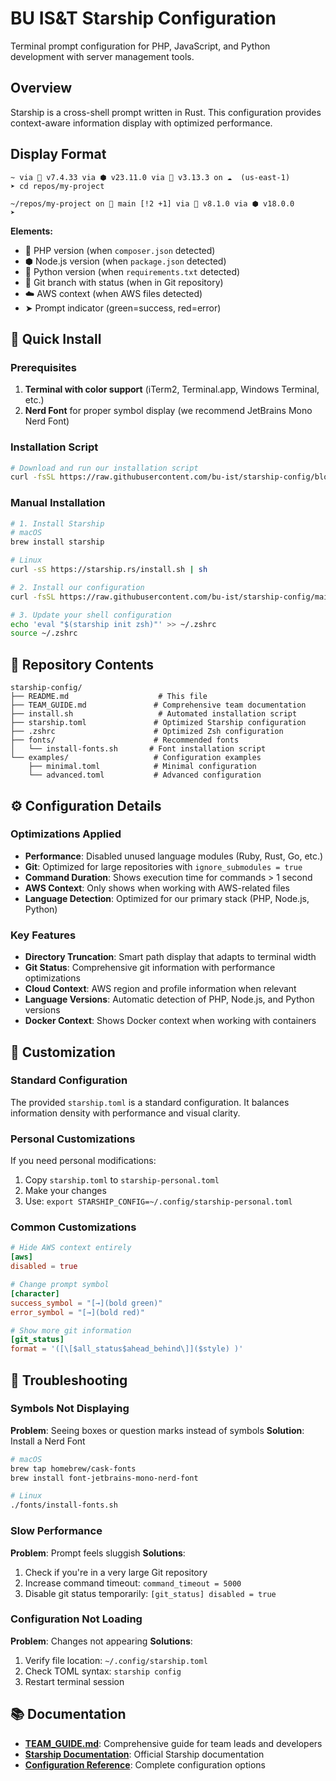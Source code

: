 # BU IS&T Starship Configuration

Terminal prompt configuration for PHP, JavaScript, and Python development with server management tools.

## Overview

Starship is a cross-shell prompt written in Rust. This configuration provides context-aware information display with optimized performance.

## Display Format

```
~ via 🐘 v7.4.33 via ⬢ v23.11.0 via 🐍 v3.13.3 on ☁️  (us-east-1)
➤ cd repos/my-project

~/repos/my-project on 🌱 main [!2 +1] via 🐘 v8.1.0 via ⬢ v18.0.0
➤
```

**Elements:**

- 🐘 PHP version (when `composer.json` detected)
- ⬢ Node.js version (when `package.json` detected)
- 🐍 Python version (when `requirements.txt` detected)
- 🌱 Git branch with status (when in Git repository)
- ☁️ AWS context (when AWS files detected)
- ➤ Prompt indicator (green=success, red=error)

## 🚀 Quick Install

### Prerequisites

1. **Terminal with color support** (iTerm2, Terminal.app, Windows Terminal, etc.)
2. **Nerd Font** for proper symbol display (we recommend JetBrains Mono Nerd Font)

### Installation Script

```bash
# Download and run our installation script
curl -fsSL https://raw.githubusercontent.com/bu-ist/starship-config/blob/main/install.sh | bash
```

### Manual Installation

```bash
# 1. Install Starship
# macOS
brew install starship

# Linux
curl -sS https://starship.rs/install.sh | sh

# 2. Install our configuration
curl -fsSL https://raw.githubusercontent.com/bu-ist/starship-config/main/starship.toml -o ~/.config/starship.toml

# 3. Update your shell configuration
echo 'eval "$(starship init zsh)"' >> ~/.zshrc
source ~/.zshrc
```

## 📁 Repository Contents

```
starship-config/
├── README.md                    # This file
├── TEAM_GUIDE.md               # Comprehensive team documentation
├── install.sh                   # Automated installation script
├── starship.toml               # Optimized Starship configuration
├── .zshrc                      # Optimized Zsh configuration
├── fonts/                      # Recommended fonts
│   └── install-fonts.sh       # Font installation script
└── examples/                   # Configuration examples
    ├── minimal.toml            # Minimal configuration
    └── advanced.toml           # Advanced configuration
```

## ⚙️ Configuration Details

### Optimizations Applied

- **Performance**: Disabled unused language modules (Ruby, Rust, Go, etc.)
- **Git**: Optimized for large repositories with `ignore_submodules = true`
- **Command Duration**: Shows execution time for commands > 1 second
- **AWS Context**: Only shows when working with AWS-related files
- **Language Detection**: Optimized for our primary stack (PHP, Node.js, Python)

### Key Features

- **Directory Truncation**: Smart path display that adapts to terminal width
- **Git Status**: Comprehensive git information with performance optimizations
- **Cloud Context**: AWS region and profile information when relevant
- **Language Versions**: Automatic detection of PHP, Node.js, and Python versions
- **Docker Context**: Shows Docker context when working with containers

## 🎨 Customization

### Standard Configuration

The provided `starship.toml` is a standard configuration. It balances information density with performance and visual clarity.

### Personal Customizations

If you need personal modifications:

1. Copy `starship.toml` to `starship-personal.toml`
2. Make your changes
3. Use: `export STARSHIP_CONFIG=~/.config/starship-personal.toml`

### Common Customizations

```toml
# Hide AWS context entirely
[aws]
disabled = true

# Change prompt symbol
[character]
success_symbol = "[→](bold green)"
error_symbol = "[→](bold red)"

# Show more git information
[git_status]
format = '([\[$all_status$ahead_behind\]]($style) )'
```

## 🔧 Troubleshooting

### Symbols Not Displaying

**Problem**: Seeing boxes or question marks instead of symbols
**Solution**: Install a Nerd Font

```bash
# macOS
brew tap homebrew/cask-fonts
brew install font-jetbrains-mono-nerd-font

# Linux
./fonts/install-fonts.sh
```

### Slow Performance

**Problem**: Prompt feels sluggish
**Solutions**:

1. Check if you're in a very large Git repository
2. Increase command timeout: `command_timeout = 5000`
3. Disable git status temporarily: `[git_status] disabled = true`

### Configuration Not Loading

**Problem**: Changes not appearing
**Solutions**:

1. Verify file location: `~/.config/starship.toml`
2. Check TOML syntax: `starship config`
3. Restart terminal session

## 📚 Documentation

- **[TEAM_GUIDE.md](TEAM_GUIDE.md)**: Comprehensive guide for team leads and developers
- **[Starship Documentation](https://starship.rs/)**: Official Starship documentation
- **[Configuration Reference](https://starship.rs/config/)**: Complete configuration options
